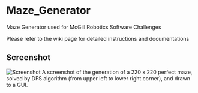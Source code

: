 Maze_Generator
==============

Maze Generator used for McGill Robotics Software Challenges

Please refer to the wiki page for detailed instructions and documentations

Screenshot
--------------
![Screenshot](https://raw.github.com/everfor/Maze_Challenge/master/screenshot.png)
A screenshot of the generation of a 220 x 220 perfect maze, solved by DFS algorithm (from upper left to lower right corner), and drawn to a GUI.
